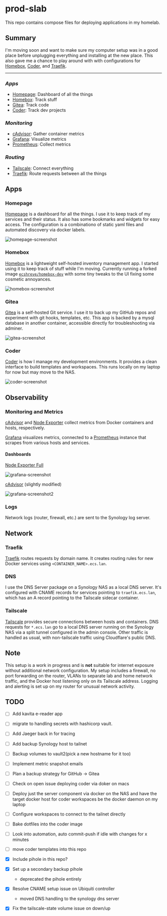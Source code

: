 # prod-slab

This repo contains compose files for deploying applications in my homelab.

## Summary

I'm moving soon and want to make sure my computer setup was in a good place before unplugging everything and installing at the new place. This also gave me a chance to play around with with configurations for [Homebox](#homebox), [Coder](#coder), and [Traefik](#traefik).

---

### _Apps_
- [Homepage](#homepage): Dashboard of all the things
- [Homebox](#homebox): Track stuff
- [Gitea](#gitea): Track code
- [Coder](#coder): Track dev projects
  
### _Monitoring_
- [cAdvisor](#monitoring-and-metrics): Gather container metrics
- [Grafana](#monitoring-and-metrics): Visualize metrics
- [Prometheus](#monitoring-and-metrics): Collect metrics

### _Routing_
- [Tailscale](#tailscale): Connect everything
- [Traefik](#traefik): Route requests between all the things

## Apps

### Homepage

[Homepage](https://github.com/gethomepage/homepage) is a dashboard for all the things. I use it to keep track of my services and their status. It also has some bookmarks and widgets for easy access. The configuration is a combinationo of static yaml files and automated discovery via docker labels.

![homepage-screenshot](./images/slab%20homepage.jpeg)

### Homebox

[Homebox](https://github.com/sysadminsmedia/homebox) is a lightweight self-hosted inventory management app. I started using it to keep track of stuff while I'm moving. Currently running a forked image [`ecshreve/homebox-dev`](https://github.com/ecshreve/homebox-dev) with some tiny tweaks to the UI fixing some cosmetic annoyances.

![homebox-screenshot](./images/homebox.jpeg)

### Gitea

[Gitea](https://gitea.io/en-us/) is a self-hosted Git service. I use it to back up my GitHub repos and experiment with git hooks, templates, etc. This app is backed by a mysql database in another container, accessible directly for troubleshooting via adminer.

![gitea-screenshot](./images/gitea.jpeg)

### Coder

[Coder](https://coder.com/) is how I manage my development environments. It provides a clean interface to build templates and workspaces. This runs locally on my laptop for now but may move to the NAS.

![coder-screenshot](./images/coder.jpeg)


## Observability

### Monitoring and Metrics

[cAdvisor](https://github.com/google/cadvisor) and [Node Exporter](https://github.com/prometheus/node_exporter) collect metrics from Docker containers and hosts, respectively.

[Grafana](https://grafana.com/) visualizes metrics, connected to a [Prometheus](https://prometheus.io/) instance that scrapes from various hosts and services.

#### Dashboards

[Node Exporter Full](https://grafana.com/grafana/dashboards/1860)

![grafana-screenshot](./images/docker%20host.jpeg)

[cAdvisor](https://grafana.com/grafana/dashboards/19792) (slightly modified)

![grafana-screenshot2](./images/container%20metrics.png)

### Logs

Network logs (router, firewall, etc.) are sent to the Synology log server.

## Network

### Traefik

[Traefik](https://doc.traefik.io/traefik/routing/providers/docker/) routes requests by domain name. It creates routing rules for new Docker services using `<CONTAINER_NAME>.ecs.lan`.

### DNS

I use the DNS Server package on a Synology NAS as a local DNS server. It's configured with CNAME records for services pointing to `traefik.ecs.lan`, which has an A record pointing to the Tailscale sidecar container.

### Tailscale

[Tailscale](https://tailscale.com/use-cases/homelab) provides secure connections between hosts and containers. DNS requests for `*.ecs.lan` go to a local DNS server running on the Synology NAS via a split tunnel configured in the admin console. Other traffic is handled as usual, with non-tailscale traffic using Cloudflare's public DNS.

## Note

This setup is a work in progress and is **not** suitable for internet exposure without additional network configuration. My setup includes a firewall, no port forwarding on the router, VLANs to separate lab and home network traffic, and the Docker host listening only on its Tailscale address. Logging and alerting is set up on my router for unusual network activity.

## TODO

- [ ] Add kavita e-reader app
- [ ] migrate to handling secrets with hashicorp vault.
- [ ] Add Jaeger back in for tracing
- [ ] Add backup Synology host to tailnet
- [ ] Backup volumes to vault2(pick a new hostname for it too)
- [ ] Implement metric snapshot emails
- [ ] Plan a backup strategy for GitHub -> Gitea
- [ ] Check on open issue deploying coder via doker on macs
- [ ] Deploy just the server component via docker on the NAS and have the target docker host for coder workspaces be the docker daemon on my laptop
- [ ] Configure workspaces to connect to the tailnet directly
- [ ] Bake dotfiles into the coder image
- [ ] Look into automation, auto commit-push if idle with changes for x minutes
- [ ] move coder templates into this repo
- [x] Include pihole in this repo?
- [x] Set up a secondary backup pihole
    - deprecated the pihole entirely
- [x] Resolve CNAME setup issue on Ubiquiti controller
    - moved DNS handling to the synology dns server
- [x] Fix the tailscale-state volume issue on down/up


